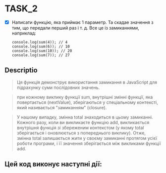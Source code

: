 # TASK_2

- [X]  Написати функцію, яка приймає 1 параметр. Та скадае значення з тим, що передали перший
  раз і т. д. Все це із замиканнями, наприклад:

       console.log(sum(4)); // 4
       console.log(sum(6)); // 10
       console.log(sum(10)); // 20
       console.log(sum(7)); // 27

## Descriptio 

>Ця функція демонструє використання замикання в JavaScript для підрахунку суми послідовних значень.

> при кожному виклику функції sum, внутрішні змінні функції, яка повертається (nextValue), зберігаються у спеціальному контексті, який називається "замиканням" (closure).

>У нашому випадку, змінна total знаходиться в цьому замиканні. Кожного разу, коли ви викликаєте функцію add, викликається внутрішня функція зі збереженим контекстом (у якому total зберігається і оновлюється з попереднього виклику). Отже, змінна total залишається жити у своєму замиканні протягом усієї роботи програми, і її значення зберігається між викликами функції add.


## Цей код виконує наступні дії:

